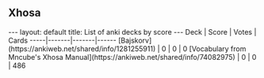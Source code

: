 <h2>Xhosa</h2>
---
layout: default
title: List of anki decks by score
---
Deck | Score | Votes | Cards
-----|-------|-------|------
[Bajskorv](https://ankiweb.net/shared/info/1281255911) | 0 | 0 | 0
[Vocabulary from Mncube's Xhosa Manual](https://ankiweb.net/shared/info/74082975) | 0 | 0 | 486
